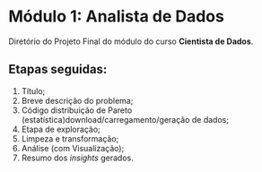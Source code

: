 # Módulo 1: Analista de Dados

Diretório do Projeto Final do módulo do curso **Cientista de Dados**.

## Etapas seguidas:

1. Título;
2. Breve descrição do problema;
3. Código distribuição de Pareto (estatística)download/carregamento/geração de dados;
4. Etapa de exploração;
5. Limpeza e transformação;
6. Análise (com Visualização);
7. Resumo dos *insights* gerados.
